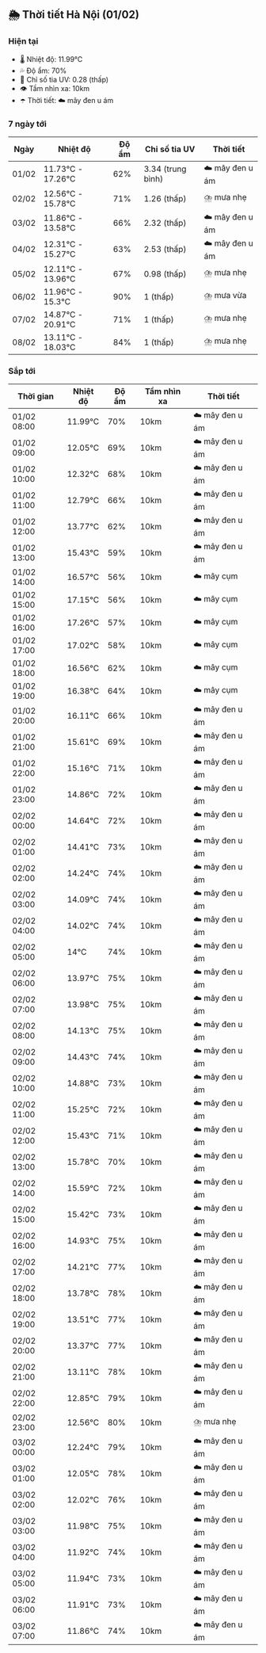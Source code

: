 ## 🌦️ Thời tiết Hà Nội (01/02)

### Hiện tại

- 🌡️ Nhiệt độ: 11.99℃
- 💦 Độ ẩm: 70%
- 🌟 Chỉ số tia UV: 0.28 (thấp)
- 👁️ Tầm nhìn xa: 10km
- ☂️ Thời tiết: ☁️ mây đen u ám

### 7 ngày tới

| Ngày | Nhiệt độ | Độ ẩm | Chỉ số tia UV | Thời tiết |
| --- | --- | --- | --- | --- |
| 01/02 | 11.73℃ - 17.26℃ | 62% | 3.34 (trung bình) | ☁️ mây đen u ám |
| 02/02 | 12.56℃ - 15.78℃ | 71% | 1.26 (thấp) | ⛈️ mưa nhẹ |
| 03/02 | 11.86℃ - 13.58℃ | 66% | 2.32 (thấp) | ☁️ mây đen u ám |
| 04/02 | 12.31℃ - 15.27℃ | 63% | 2.53 (thấp) | ☁️ mây đen u ám |
| 05/02 | 12.11℃ - 13.96℃ | 67% | 0.98 (thấp) | ⛈️ mưa nhẹ |
| 06/02 | 11.96℃ - 15.3℃ | 90% | 1 (thấp) | ⛈️ mưa vừa |
| 07/02 | 14.87℃ - 20.91℃ | 71% | 1 (thấp) | ⛈️ mưa nhẹ |
| 08/02 | 13.11℃ - 18.03℃ | 84% | 1 (thấp) | ⛈️ mưa nhẹ |

### Sắp tới

| Thời gian | Nhiệt độ | Độ ẩm | Tầm nhìn xa | Thời tiết |
| --- | --- | --- | --- | --- |
| 01/02 08:00 | 11.99℃ | 70% | 10km | ☁️ mây đen u ám |
| 01/02 09:00 | 12.05℃ | 69% | 10km | ☁️ mây đen u ám |
| 01/02 10:00 | 12.32℃ | 68% | 10km | ☁️ mây đen u ám |
| 01/02 11:00 | 12.79℃ | 66% | 10km | ☁️ mây đen u ám |
| 01/02 12:00 | 13.77℃ | 62% | 10km | ☁️ mây đen u ám |
| 01/02 13:00 | 15.43℃ | 59% | 10km | ☁️ mây đen u ám |
| 01/02 14:00 | 16.57℃ | 56% | 10km | ☁️ mây cụm |
| 01/02 15:00 | 17.15℃ | 56% | 10km | ☁️ mây cụm |
| 01/02 16:00 | 17.26℃ | 57% | 10km | ☁️ mây cụm |
| 01/02 17:00 | 17.02℃ | 58% | 10km | ☁️ mây cụm |
| 01/02 18:00 | 16.56℃ | 62% | 10km | ☁️ mây cụm |
| 01/02 19:00 | 16.38℃ | 64% | 10km | ☁️ mây cụm |
| 01/02 20:00 | 16.11℃ | 66% | 10km | ☁️ mây đen u ám |
| 01/02 21:00 | 15.61℃ | 69% | 10km | ☁️ mây đen u ám |
| 01/02 22:00 | 15.16℃ | 71% | 10km | ☁️ mây đen u ám |
| 01/02 23:00 | 14.86℃ | 72% | 10km | ☁️ mây đen u ám |
| 02/02 00:00 | 14.64℃ | 72% | 10km | ☁️ mây đen u ám |
| 02/02 01:00 | 14.41℃ | 73% | 10km | ☁️ mây đen u ám |
| 02/02 02:00 | 14.24℃ | 74% | 10km | ☁️ mây đen u ám |
| 02/02 03:00 | 14.09℃ | 74% | 10km | ☁️ mây đen u ám |
| 02/02 04:00 | 14.02℃ | 74% | 10km | ☁️ mây đen u ám |
| 02/02 05:00 | 14℃ | 74% | 10km | ☁️ mây đen u ám |
| 02/02 06:00 | 13.97℃ | 75% | 10km | ☁️ mây đen u ám |
| 02/02 07:00 | 13.98℃ | 75% | 10km | ☁️ mây đen u ám |
| 02/02 08:00 | 14.13℃ | 75% | 10km | ☁️ mây đen u ám |
| 02/02 09:00 | 14.43℃ | 74% | 10km | ☁️ mây đen u ám |
| 02/02 10:00 | 14.88℃ | 73% | 10km | ☁️ mây đen u ám |
| 02/02 11:00 | 15.25℃ | 72% | 10km | ☁️ mây đen u ám |
| 02/02 12:00 | 15.43℃ | 71% | 10km | ☁️ mây đen u ám |
| 02/02 13:00 | 15.78℃ | 70% | 10km | ☁️ mây đen u ám |
| 02/02 14:00 | 15.59℃ | 72% | 10km | ☁️ mây đen u ám |
| 02/02 15:00 | 15.42℃ | 73% | 10km | ☁️ mây đen u ám |
| 02/02 16:00 | 14.93℃ | 75% | 10km | ☁️ mây đen u ám |
| 02/02 17:00 | 14.21℃ | 77% | 10km | ☁️ mây đen u ám |
| 02/02 18:00 | 13.78℃ | 78% | 10km | ☁️ mây đen u ám |
| 02/02 19:00 | 13.51℃ | 77% | 10km | ☁️ mây đen u ám |
| 02/02 20:00 | 13.37℃ | 77% | 10km | ☁️ mây đen u ám |
| 02/02 21:00 | 13.11℃ | 78% | 10km | ☁️ mây đen u ám |
| 02/02 22:00 | 12.85℃ | 79% | 10km | ☁️ mây đen u ám |
| 02/02 23:00 | 12.56℃ | 80% | 10km | ⛈️ mưa nhẹ |
| 03/02 00:00 | 12.24℃ | 79% | 10km | ☁️ mây đen u ám |
| 03/02 01:00 | 12.05℃ | 78% | 10km | ☁️ mây đen u ám |
| 03/02 02:00 | 12.02℃ | 76% | 10km | ☁️ mây đen u ám |
| 03/02 03:00 | 11.98℃ | 75% | 10km | ☁️ mây đen u ám |
| 03/02 04:00 | 11.92℃ | 74% | 10km | ☁️ mây đen u ám |
| 03/02 05:00 | 11.94℃ | 73% | 10km | ☁️ mây đen u ám |
| 03/02 06:00 | 11.91℃ | 73% | 10km | ☁️ mây đen u ám |
| 03/02 07:00 | 11.86℃ | 74% | 10km | ☁️ mây đen u ám |
